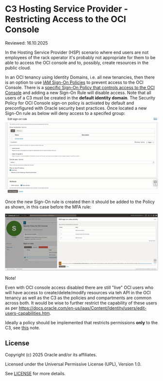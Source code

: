 # C3 Hosting Service Provider - Restricting Access to the OCI Console

Reviewed: 16.10.2025

In the Hosting Service Provider (HSP) scenario where end users are not employees of the rack operator it's probably not appropriate for them to be able to access the OCI console and to, possibly, create resources in the public cloud.

In an OCI tenancy using Identity Domains, i.e. all new tenancies, then
there is an option to use [IAM Sign-On Policies](https://docs.oracle.com/en-us/iaas/Content/Identity/signonpolicies/managingsignonpolicies.htm#understand-sign-policies)
to prevent access to the OCI Console. There is a [specific Sign-On
Policy that controls access to the OCI Console](https://docs.oracle.com/en-us/iaas/Content/Identity/signonpolicies/managingsignonpolicies.htm#understand-sign-policies__securitypolicy-console-signonpolicy) and adding a new Sign-On Rule will disable access. Note that all users of a C3 must be created in the **default identity domain**. The Security Policy for OCI Console sign-on policy is activated by default and preconfigured with Oracle security best practices. Once located a new Sign-On rule as below will deny access to a specifed group:  
![](./files/media/image1.png)

Once the new Sign-On rule is created then it should be added to the Policy as shown, in this case before the MFA rule: 

![](./files/media/image2.png)

Note!

Even with OCI console access disabled there are still "live" OCI users who will have access to create/delete/modify resources via teh API in the OCI tenancy as well as the C3 as the policies and compartments are common across both. It would be wise to further restrict the capability of these users as per
<https://docs.oracle.com/en-us/iaas/Content/Identity/users/edit-users-capabilities.htm>.   
  
Ideally a policy should be implemented that restricts permissions **only** to the C3, see [this](../iam-policies-for-isolation/README.md) note.

## License

Copyright (c) 2025 Oracle and/or its affiliates.

Licensed under the Universal Permissive License (UPL), Version 1.0.

See [LICENSE](https://github.com/oracle-devrel/technology-engineering/blob/main/LICENSE.txt) for more details.